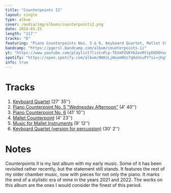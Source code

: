 ```yaml
---
title: "Counterpoints II"
layout: single
type: album
cover: /media/img/albums/counterpoints2.png
date: 2024-03-25
length: "117'"
tracks: "6"
featuring: "Piano Counterpoints Nos. 5 & 6, Keyboard Quartet, Mallet Counterpoint, Music for Mallet Instruments"
bandcamp: "https://pgersl.bandcamp.com/album/counterpoints-ii"
yt: "https://www.youtube.com/playlist?list=PLp-T61mPZVKYb2oxMttpEKDOVuqOeDuTv"
spotify: "https://open.spotify.com/album/0WXzLjWxamNVz7qHzUsuPY?si=jhgXsakSQJqf21PjXTcyeg"
info: true
---
```

# Tracks
1. [Keyboard Quartet](/works/chamber/keyboard-quartet) (27' 35'')
2. [Piano Counterpoint No. 5 "Wednesday Afternoon"](/works/chamber/piano-counterpoint-no.-5) (4' 40'')
3. [Piano Counterpoint No. 6](/works/chamber/piano-counterpoint-no.-6) (41' 10'')
4. [Mallet Counterpoint](/works/chamber/mallet-counterpoint) (4' 23'')
5. [Music for Mallet Instruments](/works/chamber/music-for-mallet-instruments) (9' 12'')
6. [Keyboard Quartet (version for percussion)](/works/chamber/keyboard-quartet-version-for-percussion) (30' 2'')

# Notes
Counterpoints II is my last album with my early music. Some of it has been revisited rather recently, but the statement still stands. It features the rest of my older chamber music, now with pieces for not only the piano. It marks the end of a stylistic era of mine in the years 2021 and 2022. The works on this album are the ones I would consider the finest of this period.